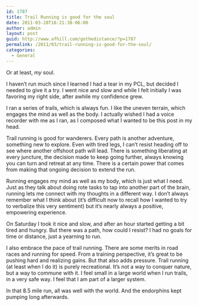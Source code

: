 ```yaml
---
id: 1787
title: Trail Running is good for the soul
date: 2011-03-28T16:21:38-06:00
author: admin
layout: post
guid: http://www.afhill.com/gothedistance/?p=1787
permalink: /2011/03/trail-running-is-good-for-the-soul/
categories:
  - General
---
```

Or at least, _my_ soul. 

I haven&#8217;t run much since I learned I had a tear in my PCL, but decided I needed to give it a try. I went nice and slow and while I felt initially I was favoring my right side, after awhile my confidence grew. 

I ran a series of trails, which is always fun. I like the uneven terrain, which engages the mind as well as the body. I actually wished I had a voice recorder with me as I ran, as I composed what I wanted to be this post in my head. 

Trail running is good for wanderers. Every path is another adventure, something new to explore. Even with tired legs, I can&#8217;t resist heading off to see where another offshoot path will lead. There is something liberating at every juncture, the decision made to keep going further, always knowing you can turn and retreat at any time. There is a certain power that comes from making that ongoing decision to extend the run.

Running engages my mind as well as my body, which is just what I need. Just as they talk about doing rote tasks to tap into another part of the brain, running lets me connect with my thoughts in a different way. I don&#8217;t always remember what I think about (it&#8217;s difficult now to recall how I wanted to try to verbalize this very sentiment) but it&#8217;s nearly always a positive, empowering experience. 

On Saturday I took it nice and slow, and after an hour started getting a bit tired and hungry. But there was a path, how could I resist? I had no goals for time or distance, just a yearning to run.

I also embrace the pace of trail running. There are some merits in road races and running for speed. From a training perspective, it&#8217;s great to be pushing hard and realizing gains. But that also adds pressure. Trail running (at least when I do it) is purely recreational. It&#8217;s not a way to conquer nature, but a way to commune with it. I feel small in a large world when I run trails, in a very safe way. I feel that I am part of a larger system. 

In that 8.5 mile run, all was well with the world. And the endorphins kept pumping long afterwards.
